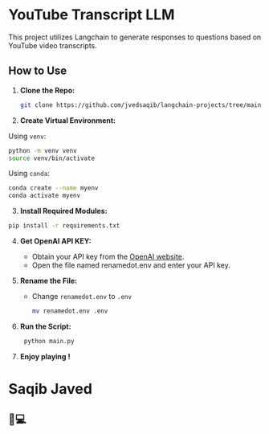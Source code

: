 # YouTube Transcript LLM
This project utilizes Langchain to generate responses to questions based on YouTube video transcripts.
## How to Use
1. **Clone the Repo:**

   ```bash
   git clone https://github.com/jvedsaqib/langchain-projects/tree/main/YoutubeTranscriptLLM
   ```

2. **Create Virtual Environment:**

  Using `venv`:
  ```bash
  python -m venv venv
  source venv/bin/activate
  ```

  Using `conda`:
  ```bash
  conda create --name myenv
  conda activate myenv
  ```
3. **Install Required Modules:**

  ```bash
  pip install -r requirements.txt
  ```

4. **Get OpenAI API KEY:**

   - Obtain your API key from the [OpenAI website](https://platform.openai.com/).
   - Open the file named renamedot.env and enter your API key.

5. **Rename the File:**

   - Change `renamedot.env` to `.env`
     ```bash
     mv renamedot.env .env
     ```
6. **Run the Script:**

    ```bash
     python main.py
     ```

7. **Enjoy playing !**

# Saqib Javed
## 💙💻
